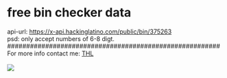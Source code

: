 # free bin checker data
api-url: https://x-api.hackinglatino.com/public/bin/375263 <br>
psd: only accept numbers of 6-8 digt. <br>
########################################################<br>
For more info contact me: <a href="https://t.me/THL_0x1" target="_blank" rel="noopener noreferrer">THL</a> <br>
<br>
<img src="https://i.imgsafe.org/85/85dfe96022.png">
